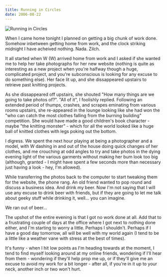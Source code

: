 ```yaml
---
title: Running in Circles
date: 2006-08-22
---
```


![Running in Circles](https://source.unsplash.com/4v9Kk01mEbY/1600x900)

When I came home tonight I planned on getting a big chunk of work done. Somehow inbetween getting home from work, and the clock striking midnight I have acheived nothing. Nada. Zilch.

It all started when W (W) arrived home from work and I asked if she wanted me to help her take photographs for her new website (nothing is quite as interesting as a new project when you're halfway though a huge, complicated project, and you're subconscious is looking for any excuse to do something else). Her face lit up, and she dissappeared upstairs to retrieve past knitting projects.

As she dissappeared off upstairs, she shouted "How many things are we going to take photos of?". "All of it", I foolishly replied. Following an extended period of thumps, crashes, and scrapes eminating from various rooms upstairs, she re-appeared in the lounge looking like she had won the "who can catch the most clothes falling from the burning building" competition. She would have made a good children's book character - maybe "the knitting monster" - which for all the world looked like a huge ball of knitted clothes with legs poking out the bottom.

I digress. We spent the next hour playing at being a photographer and a model, with W dashing in and out of the house doing quick changes of her clothes, and me crouching at odd angles to try and take photos in the dying evening light of the various garments without making her bum look too big (although, granted - I might have spent a few seconds more than necessary just having a look - hey, I'm allowed).

While transferring the photos back to the computer to start tweaking them for the website, the phone rang. An old friend wanted to pop round and discuss a business idea. And drink my beer. Now I'm not saying that I will use any excuse to drink beer with friends, but if they are going to let me talk about geeky stuff while drinking it, well... you can imagine.

We ran out of beer...

The upshot of the entire evening is that I got no work done at all. Add that to a frustrating couple of days at the office where I got next to nothing done either, and I'm starting to worry a little. Perhaps I shouldn't. Perhaps if I have a good day tomorrow, all will be well with my world again (I tend to be a little like a weather vane with stress at the best of times).

It's funny - when I hit low points as I'm heading towards at the moment, I tend to find myself looking around at my online friends, wondering if I'll hear from them - wondering if they'll help prop me up, or if they'll give me an excuse to avoid my work for a bit longer - after all, if you're in it up to your neck, another inch or two won't hurt.